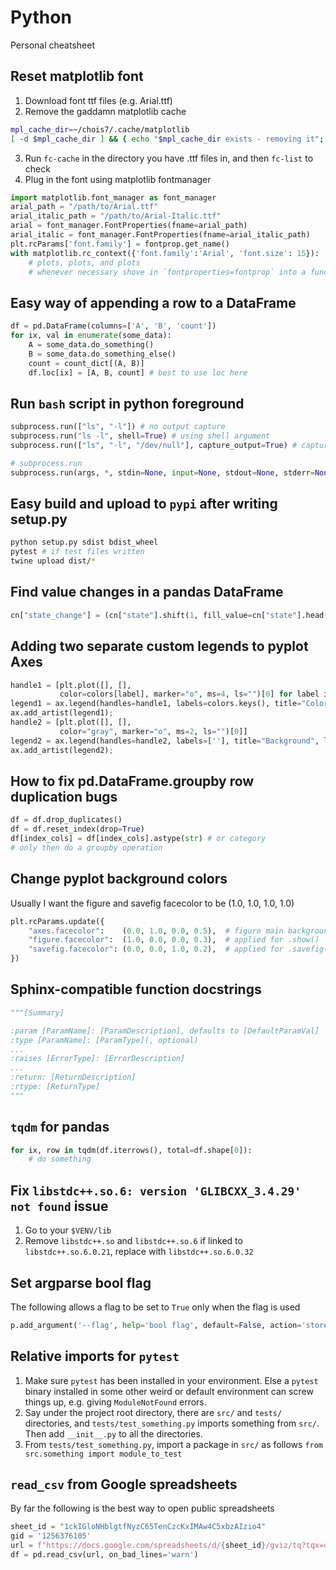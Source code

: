 # Python
Personal cheatsheet

## Reset matplotlib font
1. Download font ttf files (e.g. Arial.ttf)
2. Remove the gaddamn matplotlib cache
```bash
mpl_cache_dir=~/chois7/.cache/matplotlib
[ -d $mpl_cache_dir ] && { echo "$mpl_cache_dir exists - removing it"; rm -rf $mpl_cache_dir; }
```
3. Run `fc-cache` in the directory you have .ttf files in, and then `fc-list` to check
4. Plug in the font using matplotlib fontmanager
```python
import matplotlib.font_manager as font_manager
arial_path = "/path/to/Arial.ttf"
arial_italic_path = "/path/to/Arial-Italic.ttf"
arial = font_manager.FontProperties(fname=arial_path)
arial_italic = font_manager.FontProperties(fname=arial_italic_path)
plt.rcParams['font.family'] = fontprop.get_name()
with matplotlib.rc_context({'font.family':'Arial', 'font.size': 15}):
    # plots, plots, and plots
    # whenever necessary shove in `fontproperties=fontprop` into a function
```

## Easy way of appending a row to a DataFrame
```python
df = pd.DataFrame(columns=['A', 'B', 'count'])
for ix, val in enumerate(some_data):
    A = some_data.do_something()
    B = some_data.do_something_else()
    count = count_dict[(A, B)]
    df.loc[ix] = [A, B, count] # best to use loc here
```

## Run `bash` script in python foreground
```python
subprocess.run(["ls", "-l"]) # no output capture
subprocess.run("ls -l", shell=True) # using shell argument
subprocess.run(["ls", "-l", "/dev/null"], capture_output=True) # capture stdout
```
```python
# subprocess.run 
subprocess.run(args, *, stdin=None, input=None, stdout=None, stderr=None, capture_output=False, shell=False, cwd=None, timeout=None, check=False, encoding=None, errors=None, text=None, env=None, universal_newlines=None, **other_popen_kwargs)
```

## Easy build and upload to `pypi` after writing setup.py
```bash
python setup.py sdist bdist_wheel
pytest # if test files written
twine upload dist/*
````

## Find value changes in a pandas DataFrame
```python
cn["state_change"] = (cn["state"].shift(1, fill_value=cn["state"].head(1).squeeze()) != cn["state"])
```

## Adding two separate custom legends to pyplot Axes
```python
handle1 = [plt.plot([], [], 
           color=colors[label], marker="o", ms=4, ls="")[0] for label in colors]
legend1 = ax.legend(handles=handle1, labels=colors.keys(), title="Color labels")
ax.add_artist(legend1);
handle2 = [plt.plot([], [], 
           color="gray", marker="o", ms=2, ls="")[0]]
legend2 = ax.legend(handles=handle2, labels=[''], title="Background", loc=(0.823,0.50))
ax.add_artist(legend2);
```

## How to fix pd.DataFrame.groupby row duplication bugs
```python
df = df.drop_duplicates()
df = df.reset_index(drop=True)
df[index_cols] = df[index_cols].astype(str) # or category
# only then do a groupby operation
```

## Change pyplot background colors
Usually I want the figure and savefig facecolor to be (1.0, 1.0, 1.0, 1.0)
```python
plt.rcParams.update({
    "axes.facecolor":    (0.0, 1.0, 0.0, 0.5),  # figure main background color
    "figure.facecolor":  (1.0, 0.0, 0.0, 0.3),  # applied for .show()
    "savefig.facecolor": (0.0, 0.0, 1.0, 0.2),  # applied for .savefig()
})
```

## Sphinx-compatible function docstrings
```python
"""[Summary]

:param [ParamName]: [ParamDescription], defaults to [DefaultParamVal]
:type [ParamName]: [ParamType](, optional)
...
:raises [ErrorType]: [ErrorDescription]
...
:return: [ReturnDescription]
:rtype: [ReturnType]
"""
```

## `tqdm` for pandas
```python
for ix, row in tqdm(df.iterrows(), total=df.shape[0]):
    # do something
```

## Fix `libstdc++.so.6: version 'GLIBCXX_3.4.29' not found` issue
1. Go to your `$VENV/lib`
2. Remove `libstdc++.so` and `libstdc++.so.6` if linked to `libstdc++.so.6.0.21`, replace with `libstdc++.so.6.0.32`


## Set argparse bool flag
The following allows a flag to be set to `True` only when the flag is used
```python
p.add_argument('--flag', help='bool flag', default=False, action='store_true')
```

## Relative imports for `pytest`
1. Make sure `pytest` has been installed in your environment. Else a `pytest` binary installed in some other weird or default environment can screw things up, e.g. giving `ModuleNotFound` errors.
2. Say under the project root directory, there are `src/` and  `tests/` directories, and `tests/test_something.py` imports something from `src/`. Then add `__init__.py` to all the directories.
3. From `tests/test_something.py`, import a package in `src/` as follows `from src.something import module_to_test`

## `read_csv` from Google spreadsheets
By far the following is the best way to open public spreadsheets
```python
sheet_id = "1ckIGloNHblgtfNyzC65TenCzcKxIMAw4C5xbzAIzio4"
gid = '1256376105'
url = f"https://docs.google.com/spreadsheets/d/{sheet_id}/gviz/tq?tqx=out:csv&gid={gid}"
df = pd.read_csv(url, on_bad_lines='warn')
```
